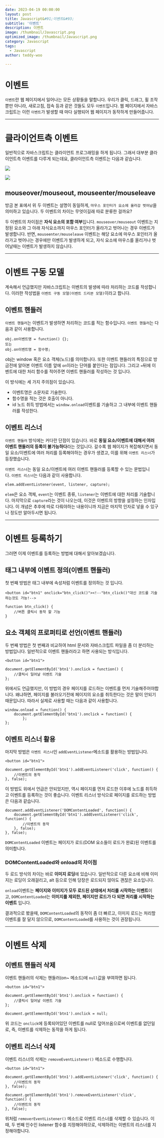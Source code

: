 ```yaml
---
date: 2023-04-19 00:00:00
layout: post
title: Javascript&#91;이벤트&#93; 
subtitle: '이벤트'
description: 이벤트
image: /thumbnail/Javascript.png
optimized_image: /thumbnail/Javascript.png
category: Javascript
tags:
  - Javascript
author: teddy-woo

---
```


# 이벤트

`이벤트`란 웹 페이지에서 일어나는 모든 상황들을 말합니다. 우리가 클릭, 드래그, 휠 조작 뿐만 아니라, 새로고침, 접속 등과 같은 것들도 모두 `이벤트`입니다. 웹 페이지에서 자바스크립트는 이런 `이벤트`가 발생할 때 마다 실행되어 웹 페이지가 동작하게 만들어줍니다.

---

# 클라이언트측 이벤트

일반적으로 자바스크립트는 클라이언트 프로그래밍을 하게 됩니다. 그래서 대부분 클라이언트측 이벤트를 다루게 되는데요, 클라이언트측 이벤트는 다음과 같습니다.

![](https://velog.velcdn.com/images%2Fbami%2Fpost%2Fa7cc5849-b40f-42b1-a4fd-6d540d43a123%2Fimage.png)

![](https://velog.velcdn.com/images%2Fbami%2Fpost%2F119000ec-731a-4ded-ac97-6755c166cac4%2Fimage.png)

## mouseover/mouseout, mouseenter/mouseleave

방금 본 표에서 위 두 이벤트는 설명이 동일하게, `마우스 포인터가 요소에 올라감 벗어남`을 의미하고 있습니다. 두 이벤트의 차이는 무엇이길래 따로 분류한 걸까요?

두 이벤트의 차이점은 **자식 요소의 포함 여부**입니다. `mouseover/mouseout` 이벤트는 지정된 요소와 그 아래 자식요소까지 마우스 포인터가 올라가고 벗어나는 경우 이벤트가 발생합니다. 반면, `mouseenter/mouseleave` 이벤트는 해당 요소에 마우스 포인터가 올라가고 벗어나는 경우에만 이벤트가 발생하게 되고, 자식 요소에 마우스를 올리거나 벗어날때는 이벤트가 발생하지 않습니다.

---

# 이벤트 구동 모델

계속해서 언급했지만 자바스크립트는 이벤트의 발생에 따라 처리하는 코드를 작성합니다. 이러한 작성법을 `이벤트 구동 모델(이벤트 드리븐 모델)`이라고 합니다.

## 이벤트 핸들러

`이벤트 핸들러`는 이벤트가 발생하면 처리하는 코드를 적는 함수입니다. `이벤트 핸들러`는 다음과 같이 사용합니다.

```
obj.on이벤트명 = function() {};
또는
obj.on이벤트명 = 함수명;
```

obj는 window 혹은 요소 객체(노드)를 의미합니다. 또한 이벤트 핸들러의 특징으로 방금전에 알아본 이벤트 이름 앞에 `on`이라는 단어를 붙인다는 점입니다. 그리고 `=`뒤에 이벤트에 대한 처리 함수를 적어주면 이벤트 핸들러를 작성하는 것 입니다.

이 방식에는 세 가지 주의점이 있습니다.

- 이벤트명은 소문자로 기술한다.
- 함수명을 적는 것은 호출이 아니다.
- id 노드 취득 방법에서는 `window.onload`이벤트를 기술하고 그 내부에 이벤트 핸들러를 작성한다.

## 이벤트 리스너

`이벤트 핸들러` 방식에는 커다란 단점이 있습니다. 바로 **동일 요소/이벤트에 대해서 여러 이벤트 핸들러의 등록이 불가능하다**라는 것입니다. 갈수록 웹 페이지가 복잡해지면서 동일 요소/이벤트에 여러 처리를 등록해야하는 경우가 생겼고, 이를 위해 `이벤트 리스너`가 등장했습니다.

`이벤트 리스너`는 동일 요소/이벤트에 여러 이벤트 핸들러를 등록할 수 있는 문법입니다. `이벤트 리스너`는 다음과 같이 사용합니다.

```
elem.addEventListener(event, listener, capture);
```

`elem`은 요소 객체, `event`는 이벤트 종류, `listener`는 이벤트에 대한 처리를 기술합니다. 마지막으로 `capture`라는 것이 나오는데, 이것은 이벤트의 방향을 설정하는 인자입니다. 이 개념은 추후에 따로 다뤄야하는 내용이니까 지금은 마지막 인자로 넣을 수 있구나 정도만 알아두시면 됩니다.

---

# 이벤트 등록하기

그러면 이제 이벤트를 등록하는 방법에 대해서 알아보겠습니다.

## 태그 내부에 이벤트 정의(이벤트 핸들러)

첫 번째 방법은 태그 내부에 속성처럼 이벤트를 정의하는 것 입니다.

```
<button id="btn1" onclick="btn_click()"><!--"btn_click()"대신 코드를 기술하는것도 가능!-->
```

```
function btn_click() {
	//버튼 클릭시 동작 할 기능
}
```

## 요소 객체의 프로퍼티로 선언(이벤트 핸들러)

두 번째 방법은 첫 번째과 비교하여 html 문서와 자바스크립트 파일을 좀 더 분리하는 방법입니다. 일반적으로 이벤트 핸들러라고 하면 사용되는 방식입니다.

```
<button id="btn1">
```

```
document.getElementById('btn1').onclick = function() {
	//클릭시 일어날 이벤트 기술
};
```

위에서도 언급했지만, 이 방법의 경우 페이지를 로드하는 이벤트를 먼저 기술해주어야합니다. 왜냐하면, 페이지를 불러오기전에 페이지의 요소를 취득한다는 것은 말이 안되기 때문입니다. 따라서 실제로 사용할 때는 다음과 같이 사용합니다.

```
window.onload = function() {
	document.getElementById('btn1').onclick = function() {
    	};
};
```

## 이벤트 리스너 활용

마지막 방법은 `이벤트 리스너`인 `addEventListener`메소드를 활용하는 방법입니다.

```
<button id="btn1">
```

```
document.getElementById('btn1').addEventListener('click', function() {
	//이벤트의 동작
}, false);
```

이 방법도 위에서 언급은 안되었지만, 역시 페이지를 먼저 로드한 이후에 노드를 취득하고 이벤트를 등록하는 것이 좋습니다. 이벤트 리스너 방식으로 페이지를 로드하는 방법은 다음과 같습니다.

```
document.addEventListener('DOMContentLoaded', function() {
	document.getElementById('btn1').addEventListener('click', function() {
		//이벤트의 동작
	}, false);
}, false);
```

`DOMContentLoaded` 이벤트는 페이지가 로드(DOM 요소들이 로드가 완료)된 이벤트를 의미합니다.

### DOMContentLoaded와 onload의 차이점

두 로드 방식의 차이는 바로 **이미지 로딩**에 있습니다. 일반적으로 다른 요소에 비해 이미지는 로딩이 오래걸리고, alt 등으로 인해 당장은 로드되지 않아도 괜찮은 요소입니다.

`onload`이벤트는 **페이지와 이미지가 모두 로드된 상태에서 처리를 시작하는 이벤트**이고, `DOMContentLoaded`는 **이미지를 제외한, 페이지만 로드가 다 되면 처리를 시작하는 이벤트** 입니다.

결과적으로 봤을때, `DOMContentLoaded`의 동작이 좀 더 빠르고, 이미지 로드는 처리할 이벤트를 잘 달지 않으므로, `DOMContentLoaded`를 사용하는 것이 권장됩니다.

---

# 이벤트 삭제

## 이벤트 핸들러 삭제

이벤트 핸들러의 삭제는 핸들러(on~ 메소드)에 `null`값을 부여하면 됩니다.

```
<button id="btn1">
```

```
document.getElementById('btn1').onclick = function() {
	//클릭시 일어날 이벤트 기술
};

document.getElementById('btn1').onclick = null;
```

위 코드는 `onclick`에 등록되어있던 이벤트를 null로 덮어쓰움으로써 이벤트를 없던일로, 즉, 이벤트를 삭제하는 동작을 하게 됩니다.

## 이벤트 리스너 삭제

이벤트 리스너의 삭제는 `removeEventListener()` 메소드로 수행합니다.

```
<button id="btn1">
```

```
document.getElementById('btn1').addEventListener('click', function() {
	//이벤트의 동작
}, false);

document.getElementById('btn1').removeEventListener('click', function() {
	//이벤트의 동작
}, false);
```

위처럼 `removerEventListener()` 메소드로 이벤트 리스너를 삭제할 수 있습니다. 이때, 두 번째 인수인 listener 함수를 지정해야하므로, 삭제하려는 이벤트의 리스너를 지정해야합니다.